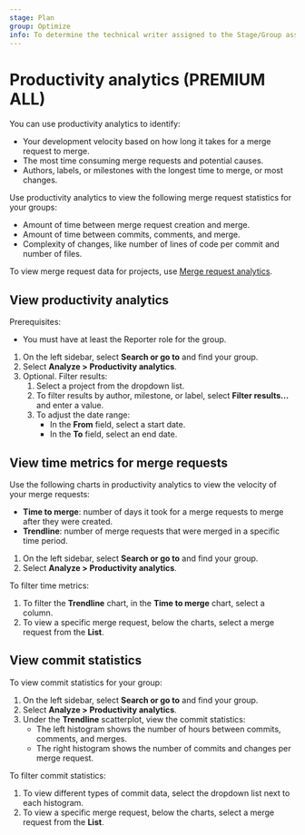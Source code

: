 ```yaml
---
stage: Plan
group: Optimize
info: To determine the technical writer assigned to the Stage/Group associated with this page, see https://about.gitlab.com/handbook/product/ux/technical-writing/#assignments
---
```


# Productivity analytics **(PREMIUM ALL)**

You can use productivity analytics to identify:

- Your development velocity based on how long it takes for a merge request to merge.
- The most time consuming merge requests and potential causes.
- Authors, labels, or milestones with the longest time to merge, or most changes.

Use productivity analytics to view the following merge request statistics for your groups:

- Amount of time between merge request creation and merge.
- Amount of time between commits, comments, and merge.
- Complexity of changes, like number of lines of code per commit and number of files.

To view merge request data for projects, use [Merge request analytics](../analytics/merge_request_analytics.md).

## View productivity analytics

Prerequisites:

- You must have at least the Reporter role for the group.

1. On the left sidebar, select **Search or go to** and find your group.
1. Select **Analyze > Productivity analytics**.
1. Optional. Filter results:
   1. Select a project from the dropdown list.
   1. To filter results by author, milestone, or label,
   select **Filter results...** and enter a value.
   1. To adjust the date range:
      - In the **From** field, select a start date.
      - In the **To** field, select an end date.

## View time metrics for merge requests

Use the following charts in productivity analytics to view the velocity of your merge requests:

- **Time to merge**: number of days it took for a
merge requests to merge after they were created.
- **Trendline**: number of merge requests that were merged in a specific time period.

1. On the left sidebar, select **Search or go to** and find your group.
1. Select **Analyze > Productivity analytics**.

To filter time metrics:

1. To filter the **Trendline** chart, in the **Time to merge** chart, select a column.
1. To view a specific merge request, below the charts, select a merge request from the **List**.

## View commit statistics

To view commit statistics for your group:

1. On the left sidebar, select **Search or go to** and find your group.
1. Select **Analyze > Productivity analytics**.
1. Under the **Trendline** scatterplot, view the commit statistics:
   - The left histogram shows the number of hours between commits, comments, and merges.
   - The right histogram shows the number of commits and changes per merge request.

To filter commit statistics:

1. To view different types of commit data, select the dropdown list next to each histogram.
1. To view a specific merge request, below the charts, select a merge request from the **List**.
